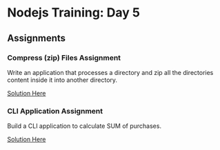# Nodejs Training: Day 5

## Assignments

### Compress (zip) Files Assignment

Write an application that processes a directory and zip all the directories content inside it into another directory.

[Solution Here](1-compress-files/)

### CLI Application Assignment

Build a CLI application to calculate SUM of purchases.

[Solution Here](2-cli-app/)

